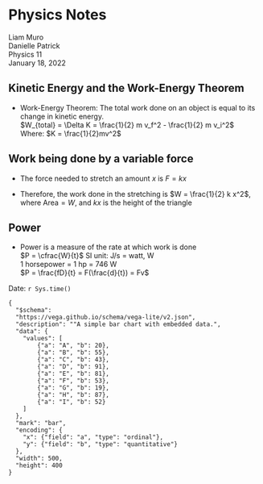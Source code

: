# Physics Notes

Liam Muro\
Danielle Patrick\
Physics 11\
January 18, 2022

## Kinetic Energy and the Work-Energy Theorem

- Work-Energy Theorem: The total work done on an object is equal to its change in kinetic energy. \
$W_{total} = \Delta K = \frac{1}{2} m v_f^2 - \frac{1}{2} m v_i^2$\
Where: $K = \frac{1}{2}mv^2$

## Work being done by a variable force

- The force needed to stretch an amount $x$ is $F = k x$

- Therefore, the work done in the stretching is $W = \frac{1}{2} k x^2$, where $\text{Area} = W$, and $kx$ is the height of the triangle

## Power

- Power is a measure of the rate at which work is done\
$P = \cfrac{W}{t}$
SI unit: J/s = watt, W\
1 horsepower = 1 hp = 746 W\
$P = \frac{fD}{t} = F(\frac{d}{t}) = Fv$

Date: `r Sys.time()`

```vega-lite
{
  "$schema": 
  "https://vega.github.io/schema/vega-lite/v2.json",
  "description": ""A simple bar chart with embedded data.",
  "data": {
    "values": [
        {"a": "A", "b": 20},
        {"a": "B", "b": 55},
        {"a": "C", "b": 43},
        {"a": "D", "b": 91},
        {"a": "E", "b": 81},
        {"a": "F", "b": 53},
        {"a": "G", "b": 19},
        {"a": "H", "b": 87},
        {"a": "I", "b": 52}
    ]
  },
  "mark": "bar",
  "encoding": {
    "x": {"field": "a", "type": "ordinal"},
    "y": {"field": "b", "type": "quantitative"}
  },
  "width": 500,
  "height": 400
}
```
